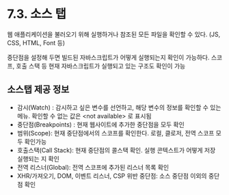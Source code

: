 # 7.3. 소스 탭

웹 애플리케이션을 불러오기 위해 실행하거나 참조된 모든 파일을 확인할 수 있다. (JS, CSS, HTML, Font 등)

중단점을 설정해 두면 빌드된 자바스크립트가 어떻게 실행되는지 확인이 가능하다. 스코프, 호출 스택 등 현재 자바스크립트가 실행되고 있는 구조도 확인이 가능

## 소스탭 제공 정보

- 감시(Watch) : 감시하고 싶은 변수를 선언하고, 해당 변수의 정보를 확인할 수 있는 메뉴. 확인할 수 없는 값은 \<not available> 로 표시됨
- 중단점(Breakpoints) : 현재 웹사이트에 추가한 중단점을 모두 확인
- 범위(Scope): 현재 중단점에서의 스코프를 확인한다. 로컬, 클로저, 전역 스코프 모두 확인가능
- 호출스택(Call Stack): 현재 중단점의 콜스택 확인. 실행 콘텍스트가 어떻게 저장 실행되는 지 확인
- 전역 리스너(Global): 전역 스코프에 추가된 리스너 목록 확인
- XHR/가져오기, DOM, 이벤트 리스너, CSP 위반 중단점: 소스 중단점 이외의 중단점 확인